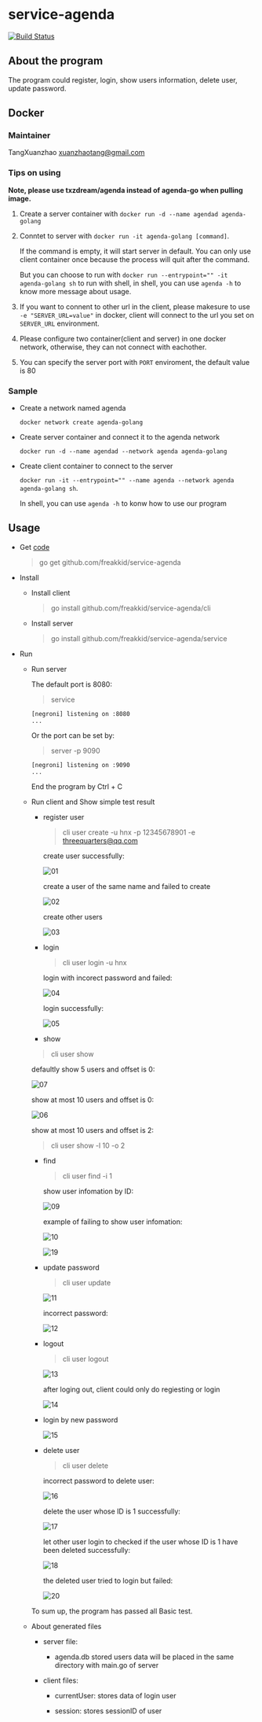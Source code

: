 # service-agenda

[![Build Status](https://travis-ci.org/freakkid/service-agenda.svg?branch=master)](https://travis-ci.org/freakkid/service-agenda)


## About the program

The program could register, login, show users information, delete user, update password.

## Docker

### Maintainer

TangXuanzhao xuanzhaotang@gmail.com

### Tips on using
**Note, please use txzdream/agenda instead of agenda-go when pulling image.**

1. 
    Create a server container with `docker run -d --name agendad agenda-golang`

2. 
    Conntet to server with `docker run -it agenda-golang [command]`.
    
    If the command is empty, it will start server in default. You can only use client container once because the process will quit after the command.

    But you can choose to run with `docker run --entrypoint="" -it agenda-golang sh` to run with shell, in shell, you can use `agenda -h` to know more message about usage.

3. 
    If you want to connent to other url in the client, please makesure to use `-e "SERVER_URL=value"` in docker, client will connect to the url you set on `SERVER_URL` environment.

4. 
    Please configure two container(client and server) in one docker network, otherwise, they can not connect with eachother.

5. 
    You can specify the server port with `PORT` enviroment, the default value is 80


### Sample

- Create a network named agenda

    `docker network create agenda-golang`

- Create server container and connect it to the agenda network
    
    `docker run -d --name agendad --network agenda agenda-golang`
    
- Create client container to connect to the server
    
    `docker run -it --entrypoint="" --name agenda --network agenda agenda-golang sh`.
    
    In shell, you can use `agenda -h` to konw how to use our program

## Usage

* Get [code](https://github.com/freakkid/service-agenda)

    > go get github.com/freakkid/service-agenda

* Install

    + Install client

        > go install github.com/freakkid/service-agenda/cli
    
    + Install server

        > go install github.com/freakkid/service-agenda/service

* Run
    
    + Run server

        The default port is 8080:

        > service

        ```
        [negroni] listening on :8080
        ...
        ```

        Or the port can be set by:

        > server -p 9090

        ```
        [negroni] listening on :9090
        ...
        ```

        End the program by Ctrl + C


    + Run client and Show simple test result

        - register user

            > cli user create -u hnx -p 12345678901 -e threequarters@qq.com

            create user successfully:

            ![01](images/01.png)

            create a user of the same name and failed to create

            ![02](images/02.png)

            create other users

            ![03](images/03.png)

        - login
        
            > cli user login -u hnx

            login with incorect password and failed:

            ![04](images/04.png)

            login successfully:

            ![05](images/05.png)
        
        - show
        
        > cli user show

        defaultly show 5 users and offset is 0:

        ![07](images/07.png)

        show at most 10 users and offset is 0:

        ![06](images/06.png)

        show at most 10 users and offset is 2:

        >  cli user show -l 10 -o 2


        - find
        
            >  cli user find -i 1

            show user infomation by ID:

            ![09](images/09.png)

            example of failing to show user infomation:

            ![10](images/10.png)

            ![19](images/19.png)
           
        - update password
            
            > cli user update

            ![11](images/11.png)

            incorrect password:

            ![12](images/12.png)

        - logout
        
            > cli user logout
            
            ![13](images/13.png)

            after loging out, client could only do regiesting or login

            ![14](images/14.png)

        - login by new password
            
            ![15](images/15.png)

        - delete user

            > cli user delete

            incorrect password to delete user:

            ![16](images/16.png)

            delete the user whose ID is 1 successfully:

            ![17](images/17.png)

            let other user login to checked if the user whose ID is 1 have been deleted successfully:

            ![18](images/18.png)

            the deleted user tried to login but failed:

            ![20](images/20.png)

        To sum up, the program has passed all Basic test.

    * About generated files
        
        - server file:

            + agenda.db stored users data will be placed in the same directory with main.go of server

        - client files:

            + currentUser: stores data of login user

            + session: stores sessionID of user